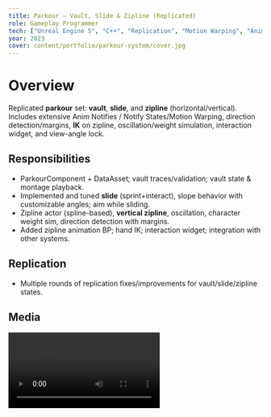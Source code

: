 ```yaml
---
title: Parkour — Vault, Slide & Zipline (Replicated)
role: Gameplay Programmer
tech: ["Unreal Engine 5", "C++", "Replication", "Motion Warping", "AnimNotifies", "IK", "Spline", "Internal"]
year: 2023
cover: content/portfolio/parkour-system/cover.jpg
---
```


# Overview
Replicated **parkour** set: **vault**, **slide**, and **zipline** (horizontal/vertical). Includes extensive Anim Notifies / Notify States/Motion Warping, direction detection/margins, **IK** on zipline, oscillation/weight simulation, interaction widget, and view-angle lock.

## Responsibilities
- ParkourComponent + DataAsset; vault traces/validation; vault state & montage playback.
- Implemented and tuned **slide** (sprint+interact), slope behavior with customizable angles; aim while sliding.
- Zipline actor (spline-based), **vertical zipline**, oscillation, character weight sim, direction detection with margins.
- Added zipline animation BP; hand IK; interaction widget; integration with other systems.

## Replication
- Multiple rounds of replication fixes/improvements for vault/slide/zipline states.

## Media
<video controls preload="metadata">
  <source src="content/portfolio/parkour-system/video.mp4" type="video/mp4" />
</video>
